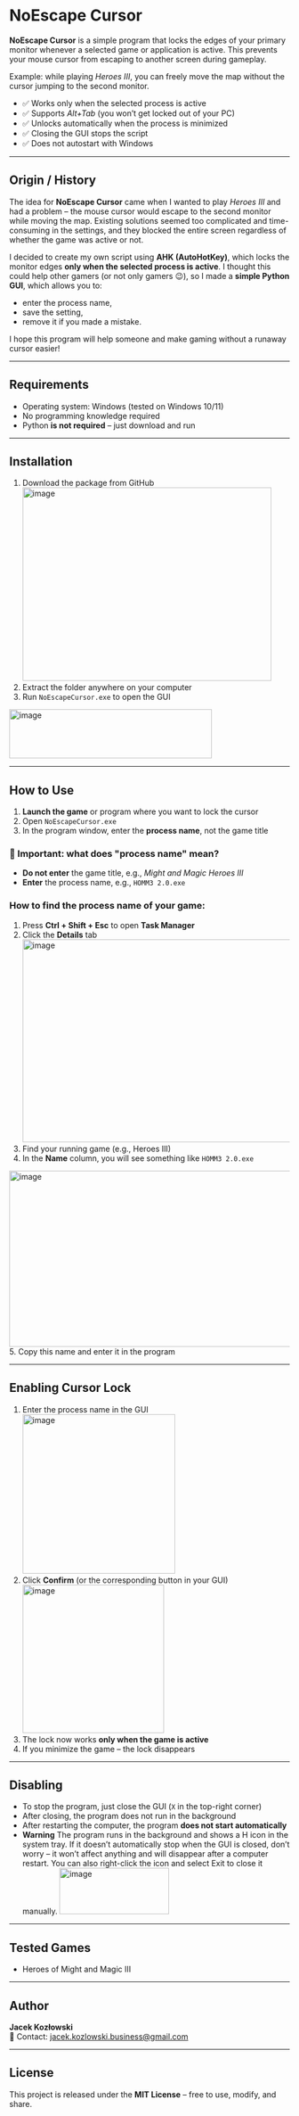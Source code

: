 # NoEscape Cursor  

**NoEscape Cursor** is a simple program that locks the edges of your primary monitor whenever a selected game or application is active. This prevents your mouse cursor from escaping to another screen during gameplay.  

Example: while playing *Heroes III*, you can freely move the map without the cursor jumping to the second monitor.  

- ✅ Works only when the selected process is active  
- ✅ Supports *Alt+Tab* (you won’t get locked out of your PC)  
- ✅ Unlocks automatically when the process is minimized  
- ✅ Closing the GUI stops the script  
- ✅ Does not autostart with Windows  

---

## Origin / History  

The idea for **NoEscape Cursor** came when I wanted to play *Heroes III* and had a problem – the mouse cursor would escape to the second monitor while moving the map. Existing solutions seemed too complicated and time-consuming in the settings, and they blocked the entire screen regardless of whether the game was active or not.  

I decided to create my own script using **AHK (AutoHotKey)**, which locks the monitor edges **only when the selected process is active**. I thought this could help other gamers (or not only gamers 😉), so I made a **simple Python GUI**, which allows you to:  

- enter the process name,  
- save the setting,  
- remove it if you made a mistake.  

I hope this program will help someone and make gaming without a runaway cursor easier!  

---

## Requirements  

- Operating system: Windows (tested on Windows 10/11)  
- No programming knowledge required  
- Python **is not required** – just download and run  

---

## Installation  

1. Download the package from GitHub
   <img width="447" height="347" alt="image" src="https://github.com/user-attachments/assets/c9e82503-bf47-4680-b255-b4b514e0d462" />
2. Extract the folder anywhere on your computer  
3. Run `NoEscapeCursor.exe` to open the GUI  
  <img width="364" height="88" alt="image" src="https://github.com/user-attachments/assets/6c39410a-ed7e-49aa-911d-1a7be9c3170a" />


---

## How to Use  

1. **Launch the game** or program where you want to lock the cursor  
2. Open `NoEscapeCursor.exe`  
3. In the program window, enter the **process name**, not the game title  

### 🔴 Important: what does "process name" mean?  
- **Do not enter** the game title, e.g., *Might and Magic Heroes III*  
- **Enter** the process name, e.g., `HOMM3 2.0.exe`  

### How to find the process name of your game:  

1. Press **Ctrl + Shift + Esc** to open **Task Manager**  
2. Click the **Details** tab
   <img width="767" height="364" alt="image" src="https://github.com/user-attachments/assets/c4803186-e0df-47dc-b8b3-52d529b6be28" />
3. Find your running game (e.g., Heroes III)  
4. In the **Name** column, you will see something like `HOMM3 2.0.exe`
  <img width="762" height="316" alt="image" src="https://github.com/user-attachments/assets/631b491e-117d-48ff-ae04-79a736d9b005" />
5. Copy this name and enter it in the program  

---

## Enabling Cursor Lock  

1. Enter the process name in the GUI
   <img width="274" height="286" alt="image" src="https://github.com/user-attachments/assets/87f24c34-4aa4-4658-807f-88846e2ba4e4" />
2. Click **Confirm** (or the corresponding button in your GUI)
   <img width="254" height="266" alt="image" src="https://github.com/user-attachments/assets/3c251dca-92eb-4527-acd2-f7a4d38b6a57" />
3. The lock now works **only when the game is active**
4. If you minimize the game – the lock disappears

---

## Disabling  

- To stop the program, just close the GUI (`X` in the top-right corner)  
- After closing, the program does not run in the background  
- After restarting the computer, the program **does not start automatically**
- **Warning** The program runs in the background and shows a H icon in the system tray. If it doesn’t automatically stop when the GUI is closed, don’t worry – it won’t affect anything and will disappear after a computer restart. You can also right-click the icon and select Exit to close it manually.
    <img width="197" height="83" alt="image" src="https://github.com/user-attachments/assets/47466510-b210-4300-8474-92c23384818e" />

---

## Tested Games  

- Heroes of Might and Magic III   

---

## Author  

**Jacek Kozłowski**  
📧 Contact: jacek.kozlowski.business@gmail.com

---

## License  

This project is released under the **MIT License** – free to use, modify, and share.
